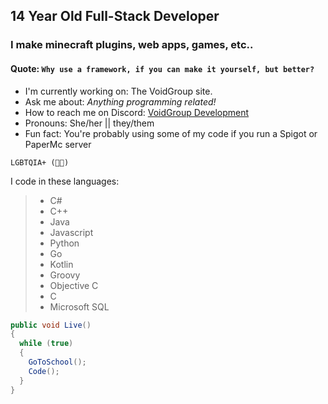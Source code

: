 ## 14 Year Old Full-Stack Developer

### I make minecraft plugins, web apps, games, etc..


#### Quote: `Why use a framework, if you can make it yourself, but better?`


- I'm currently working on: The VoidGroup site.
- Ask me about: *Anything programming related!*
- How to reach me on Discord: [VoidGroup Development](https://discord.gg/JvNAeVnPFz)
- Pronouns: She/her || they/them
- Fun fact: You're probably using some of my code if you run a Spigot or PaperMc server

`LGBTQIA+ (🏳️‍⚧️)`

I code in these languages:
> - C#
> - C++
> - Java
> - Javascript
> - Python
> - Go
> - Kotlin
> - Groovy
> - Objective C
> - C
> - Microsoft SQL

```cs
public void Live()
{
  while (true)
  {
    GoToSchool();
    Code();
  }
}
```
